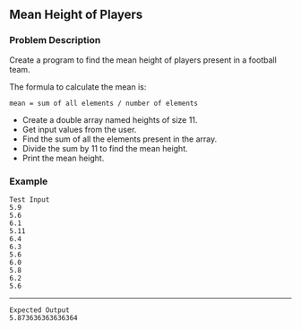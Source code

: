## Mean Height of Players

### Problem Description
Create a program to find the mean height of players present in a football team.

The formula to calculate the mean is:

    mean = sum of all elements / number of elements
- Create a double array named heights of size 11.
- Get input values from the user.
- Find the sum of all the elements present in the array.
- Divide the sum by 11 to find the mean height.
- Print the mean height.

### Example
    Test Input
    5.9
    5.6
    6.1
    5.11
    6.4
    6.3
    5.6
    6.0
    5.8
    6.2
    5.6
------
    Expected Output
    5.873636363636364